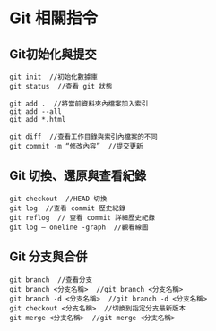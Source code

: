 # Git 相關指令

## Git初始化與提交


```
git init  //初始化數據庫
git status  //查看 git 狀態

git add .  //將當前資料夾內檔案加入索引
git add --all
git add *.html 

git diff  //查看工作目錄與索引內檔案的不同
git commit -m “修改內容”  //提交更新
```


## Git 切換、還原與查看紀錄
```
git checkout  //HEAD 切換
git log  //查看 commit 歷史紀錄
git reflog  // 查看 commit 詳細歷史紀錄
git log — oneline -graph  //觀看線圖

```


## Git 分支與合併
```
git branch  //查看分支
git branch <分支名稱>  //git branch <分支名稱>
git branch -d <分支名稱>  //git branch -d <分支名稱>
git checkout <分支名稱>  //切換到指定分支最新版本
git merge <分支名稱>  //git merge <分支名稱>
```

